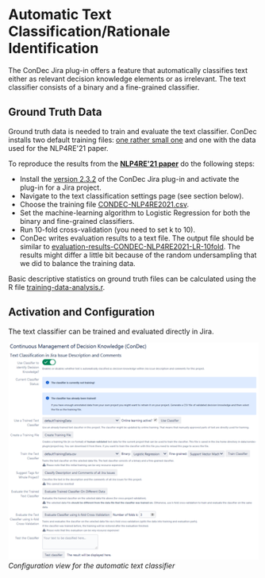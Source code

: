 # Automatic Text Classification/Rationale Identification

The ConDec Jira plug-in offers a feature that automatically classifies text either as relevant decision knowledge elements or as irrelevant.
The text classifier consists of a binary and a fine-grained classifier.

## Ground Truth Data
Ground truth data is needed to train and evaluate the text classifier.
ConDec installs two default training files: [one rather small one](https://github.com/cures-hub/cures-condec-jira/tree/master/src/main/resources/classifier/defaultTrainingData.csv) and one with the data used for the NLP4RE'21 paper.

To reproduce the results from the [**NLP4RE'21 paper**](http://ceur-ws.org/Vol-2857/nlp4re1.pdf) do the following steps:
- Install the [version 2.3.2](https://github.com/cures-hub/cures-condec-jira/releases/tag/v2.3.2) of the ConDec Jira plug-in and activate the plug-in for a Jira project.
- Navigate to the text classification settings page (see section below).
- Choose the training file [CONDEC-NLP4RE2021.csv](https://github.com/cures-hub/cures-condec-jira/tree/master/src/main/resources/classifier/CONDEC-NLP4RE2021.csv).
- Set the machine-learning algorithm to Logistic Regression for both the binary and fine-grained classifiers.
- Run 10-fold cross-validation (you need to set k to 10).
- ConDec writes evaluation results to a text file. The output file should be similar to [evaluation-results-CONDEC-NLP4RE2021-LR-10fold](https://github.com/cures-hub/cures-condec-jira/tree/master/doc/features/evaluation-results-CONDEC-NLP4RE2021-LR-10fold.txt). The results might differ a little bit because of the random undersampling that we did to balance the training data.

Basic descriptive statistics on ground truth files can be calculated using the R file [training-data-analysis.r](https://github.com/cures-hub/cures-condec-jira/tree/master/doc/features/training-data-analysis.r).

## Activation and Configuration
The text classifier can be trained and evaluated directly in Jira.

![Configuration view for the automatic text classifier](https://github.com/cures-hub/cures-condec-jira/raw/master/doc/screenshots/config_automatic_text_classification.png)
*Configuration view for the automatic text classifier*